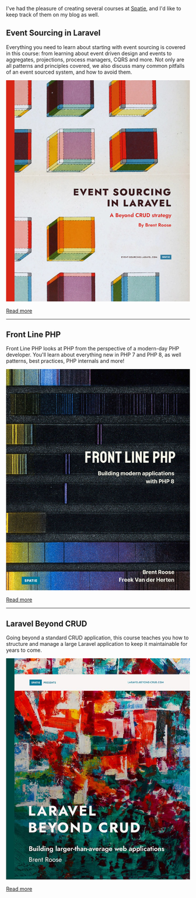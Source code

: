 I've had the pleasure of creating several courses at [Spatie](*https://spatie.be/), and I'd like to keep track of them on my blog as well.

## Event Sourcing in Laravel

Everything you need to learn about starting with event sourcing is covered in this course: from learning about event driven design and events to aggregates, projections, process managers, CQRS and more. Not only are all patterns and principles covered, we also discuss many common pitfalls of an event sourced system, and how to avoid them. 

<div class="image-small image-noborder image-left"></div>

[![](/resources/img/books/esl-cover.jpg)](https://event-sourcing-laravel.com/)

[Read more](https://event-sourcing-laravel.com/)

---

## Front Line PHP

Front Line PHP looks at PHP from the perspective of a modern-day PHP developer. You'll learn about everything new in PHP 7 and PHP 8, as well patterns, best practices, PHP internals and more!

<div class="image-small image-noborder image-left"></div>

[![](/resources/img/books/flp-cover.jpg)](https://front-line-php.com/)

[Read more](https://front-line-php.com/)

---

## Laravel Beyond CRUD

Going beyond a standard CRUD application, this course teaches you how to structure and manage a large Laravel application to keep it maintainable for years to come.

<div class="image-small image-noborder image-left"></div>

[![](/resources/img/books/lbc-cover.jpg)](https://laravel-beyond-crud.com/)

[Read more](https://laravel-beyond-crud.com/)
